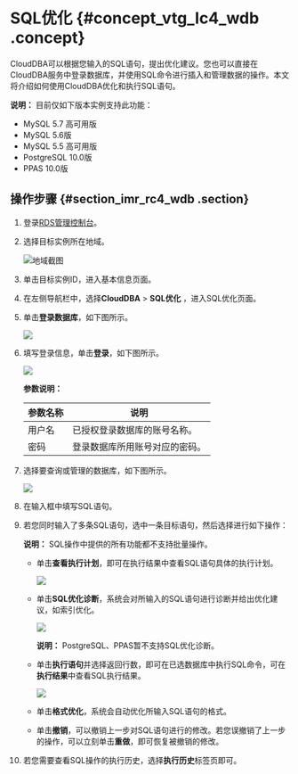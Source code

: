# SQL优化 {#concept_vtg_lc4_wdb .concept}

CloudDBA可以根据您输入的SQL语句，提出优化建议。您也可以直接在CloudDBA服务中登录数据库，并使用SQL命令进行插入和管理数据的操作。本文将介绍如何使用CloudDBA优化和执行SQL语句。

**说明：** 目前仅如下版本实例支持此功能：

-   MySQL 5.7 高可用版
-   MySQL 5.6版
-   MySQL 5.5 高可用版
-   PostgreSQL 10.0版
-   PPAS 10.0版

## 操作步骤 {#section_imr_rc4_wdb .section}

1.  登录[RDS管理控制台](https://rds.console.aliyun.com/)。
2.  选择目标实例所在地域。

    ![地域截图](http://static-aliyun-doc.oss-cn-hangzhou.aliyuncs.com/assets/img/7882/154745983837169_zh-CN.png)

3.  单击目标实例ID，进入基本信息页面。
4.  在左侧导航栏中，选择**CloudDBA** \> **SQL优化** ，进入SQL优化页面。
5.  单击**登录数据库**，如下图所示。

    ![](http://static-aliyun-doc.oss-cn-hangzhou.aliyuncs.com/assets/img/7910/15474598383072_zh-CN.png)

6.  填写登录信息，单击**登录**，如下图所示。

    ![](http://static-aliyun-doc.oss-cn-hangzhou.aliyuncs.com/assets/img/7910/15474598383073_zh-CN.png)

    **参数说明：**

    |参数名称|说明|
    |----|--|
    |用户名|已授权登录数据库的账号名称。|
    |密码|登录数据库所用账号对应的密码。|

7.  选择要查询或管理的数据库，如下图所示。

    ![](http://static-aliyun-doc.oss-cn-hangzhou.aliyuncs.com/assets/img/7910/15474598383074_zh-CN.png)

8.  在输入框中填写SQL语句。
9.  若您同时输入了多条SQL语句，选中一条目标语句，然后选择进行如下操作：

    **说明：** SQL操作中提供的所有功能都不支持批量操作。

    -   单击**查看执行计划**，即可在执行结果中查看SQL语句具体的执行计划。

        ![](http://static-aliyun-doc.oss-cn-hangzhou.aliyuncs.com/assets/img/7910/154745983831538_zh-CN.png)

    -   单击**SQL优化诊断**，系统会对所输入的SQL语句进行诊断并给出优化建议，如索引优化。

        ![](http://static-aliyun-doc.oss-cn-hangzhou.aliyuncs.com/assets/img/7910/15474598383076_zh-CN.png)

        **说明：** PostgreSQL、PPAS暂不支持SQL优化诊断。

    -   单击**执行语句**并选择返回行数，即可在已选数据库中执行SQL命令，可在**执行结果**中查看SQL执行结果。

        ![](http://static-aliyun-doc.oss-cn-hangzhou.aliyuncs.com/assets/img/7910/154745983931539_zh-CN.png)

    -   单击**格式优化**，系统会自动优化所输入SQL语句的格式。

    -   单击**撤销**，可以撤销上一步对SQL语句进行的修改。若您误撤销了上一步的操作，可以立刻单击**重做**，即可恢复被撤销的修改。

10. 若您需要查看SQL操作的执行历史，选择**执行历史**标签页即可。


